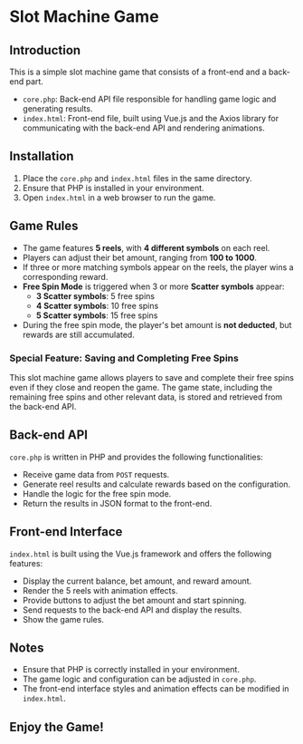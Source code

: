 # Slot Machine Game

## Introduction
This is a simple slot machine game that consists of a front-end and a back-end part.

- `core.php`: Back-end API file responsible for handling game logic and generating results.
- `index.html`: Front-end file, built using Vue.js and the Axios library for communicating with the back-end API and rendering animations.

## Installation

1. Place the `core.php` and `index.html` files in the same directory.
2. Ensure that PHP is installed in your environment.
3. Open `index.html` in a web browser to run the game.

## Game Rules

- The game features **5 reels**, with **4 different symbols** on each reel.
- Players can adjust their bet amount, ranging from **100 to 1000**.
- If three or more matching symbols appear on the reels, the player wins a corresponding reward.
- **Free Spin Mode** is triggered when 3 or more **Scatter symbols** appear:
  - **3 Scatter symbols**: 5 free spins
  - **4 Scatter symbols**: 10 free spins
  - **5 Scatter symbols**: 15 free spins
- During the free spin mode, the player's bet amount is **not deducted**, but rewards are still accumulated.

### Special Feature: Saving and Completing Free Spins
This slot machine game allows players to save and complete their free spins even if they close and reopen the game. The game state, including the remaining free spins and other relevant data, is stored and retrieved from the back-end API.

## Back-end API

`core.php` is written in PHP and provides the following functionalities:

- Receive game data from `POST` requests.
- Generate reel results and calculate rewards based on the configuration.
- Handle the logic for the free spin mode.
- Return the results in JSON format to the front-end.

## Front-end Interface

`index.html` is built using the Vue.js framework and offers the following features:

- Display the current balance, bet amount, and reward amount.
- Render the 5 reels with animation effects.
- Provide buttons to adjust the bet amount and start spinning.
- Send requests to the back-end API and display the results.
- Show the game rules.

## Notes

- Ensure that PHP is correctly installed in your environment.
- The game logic and configuration can be adjusted in `core.php`.
- The front-end interface styles and animation effects can be modified in `index.html`.

## Enjoy the Game!
